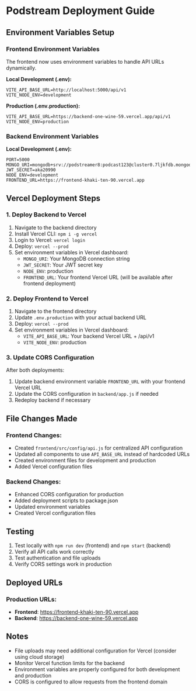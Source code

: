 # Podstream Deployment Guide

## Environment Variables Setup

### Frontend Environment Variables
The frontend now uses environment variables to handle API URLs dynamically.

**Local Development (.env):**
```
VITE_API_BASE_URL=http://localhost:5000/api/v1
VITE_NODE_ENV=development
```

**Production (.env.production):**
```
VITE_API_BASE_URL=https://backend-one-wine-59.vercel.app/api/v1
VITE_NODE_ENV=production
```

### Backend Environment Variables
**Local Development (.env):**
```
PORT=5000
MONGO_URI=mongodb+srv://podstreamer8:podcast123@cluster0.7ljkfdb.mongodb.net/Podstream
JWT_SECRET=aka20990
NODE_ENV=development
FRONTEND_URL=https://frontend-khaki-ten-90.vercel.app
```

## Vercel Deployment Steps

### 1. Deploy Backend to Vercel

1. Navigate to the backend directory
2. Install Vercel CLI: `npm i -g vercel`
3. Login to Vercel: `vercel login`
4. Deploy: `vercel --prod`
5. Set environment variables in Vercel dashboard:
   - `MONGO_URI`: Your MongoDB connection string
   - `JWT_SECRET`: Your JWT secret key
   - `NODE_ENV`: production
   - `FRONTEND_URL`: Your frontend Vercel URL (will be available after frontend deployment)

### 2. Deploy Frontend to Vercel

1. Navigate to the frontend directory
2. Update `.env.production` with your actual backend URL
3. Deploy: `vercel --prod`
4. Set environment variables in Vercel dashboard:
   - `VITE_API_BASE_URL`: Your backend Vercel URL + /api/v1
   - `VITE_NODE_ENV`: production

### 3. Update CORS Configuration

After both deployments:
1. Update backend environment variable `FRONTEND_URL` with your frontend Vercel URL
2. Update the CORS configuration in `backend/app.js` if needed
3. Redeploy backend if necessary

## File Changes Made

### Frontend Changes:
- Created `frontend/src/config/api.js` for centralized API configuration
- Updated all components to use `API_BASE_URL` instead of hardcoded URLs
- Created environment files for development and production
- Added Vercel configuration files

### Backend Changes:
- Enhanced CORS configuration for production
- Added deployment scripts to package.json
- Updated environment variables
- Created Vercel configuration files

## Testing

1. Test locally with `npm run dev` (frontend) and `npm start` (backend)
2. Verify all API calls work correctly
3. Test authentication and file uploads
4. Verify CORS settings work in production

## Deployed URLs

### Production URLs:
- **Frontend**: https://frontend-khaki-ten-90.vercel.app
- **Backend**: https://backend-one-wine-59.vercel.app

## Notes

- File uploads may need additional configuration for Vercel (consider using cloud storage)
- Monitor Vercel function limits for the backend
- Environment variables are properly configured for both development and production
- CORS is configured to allow requests from the frontend domain
